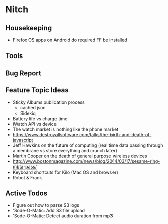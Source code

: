 Nitch
=====

## Housekeeping

* Firefox OS apps on Android do required FF be installed

## Tools

## Bug Report

## Feature Topic Ideas

* Sticky Albums publication process
    * cached json
    * Sidekiq
* Battery life vs charge time
* iWatch API vs device
* The watch market is nothing like the phone market
* https://www.destroyallsoftware.com/talks/the-birth-and-death-of-javascript
* Jeff Hawkins on the future of computing (real time data passing through a membrane vs store everything and crunch later)
* Martin Cooper on the death of general purpose wireless devices
* http://www.bostonmagazine.com/news/blog/2014/03/17/sesame-ring-mbta-pass/
* Keyboard shortcuts for Kilo (Mac OS and browser)
* Robot & Frank

## Active Todos

* Figure out how to parse S3 logs
* 'Sode-O-Matic: Add S3 file upload
* 'Sode-O-Matic: Detect audio duration from mp3
